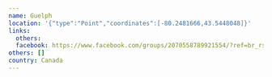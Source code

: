 ```yaml
---
name: Guelph
location: '{"type":"Point","coordinates":[-80.2481666,43.5448048]}'
links:
  others: 
  facebook: https://www.facebook.com/groups/2070558789921554/?ref=br_rs
others: []
country: Canada
---
```

